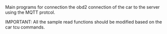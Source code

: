 Main programs for connection the obd2 connection of the car to the server using the MQTT protcol.

IMPORTANT:
All the sample read functions should be modified based on the car tcu commands.
